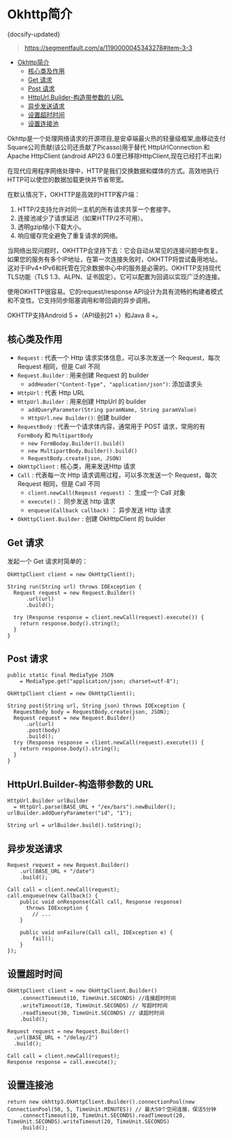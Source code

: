 # Okhttp简介
{docsify-updated}

> https://segmentfault.com/a/1190000045343278#item-3-3

- [Okhttp简介](#okhttp简介)
  - [核心类及作用](#核心类及作用)
  - [Get 请求](#get-请求)
  - [Post 请求](#post-请求)
  - [HttpUrl.Builder-构造带参数的 URL](#httpurlbuilder-构造带参数的-url)
  - [异步发送请求](#异步发送请求)
  - [设置超时时间](#设置超时时间)
  - [设置连接池](#设置连接池)


Okhttp是一个处理网络请求的开源项目,是安卓端最火热的轻量级框架,由移动支付Square公司贡献(该公司还贡献了Picasso)用于替代 HttpUrlConnection 和 Apache HttpClient (android API23 6.0里已移除HttpClient,现在已经打不出来)

在现代应用程序网络处理中，HTTP是我们交换数据和媒体的方式。高效地执行HTTP可以使您的数据加载更快并节省带宽。

在默认情况下，OKHTTP是高效的HTTP客户端：
1. HTTP/2支持允许对同一主机的所有请求共享一个套接字。
2. 连接池减少了请求延迟（如果HTTP/2不可用）。
3. 透明gzip缩小下载大小。
4. 响应缓存完全避免了重复请求的网络。

当网络出现问题时，OKHTTP会坚持下去：它会自动从常见的连接问题中恢复。如果您的服务有多个IP地址，在第一次连接失败时，OKHTTP将尝试备用地址。这对于IPv4+IPv6和托管在冗余数据中心中的服务是必需的。OKHTTP支持现代TLS功能（TLS 1.3、ALPN、证书固定）。它可以配置为回调以实现广泛的连接。

使用OKHTTP很容易。它的request/response API设计为具有流畅的构建者模式和不变性。它支持同步阻塞调用和带回调的异步调用。

OKHTTP支持Android 5 +（API级别21 +）和Java 8 +。

## 核心类及作用
+ `Request` : 代表一个 Http 请求实体信息，可以多次发送一个 Request，每次 Request 相同，但是 Call 不同
+ `Request.Builder` : 用来创建 Request 的 builder
  + `addHeader("Content-Type", "application/json")`: 添加请求头
+ `HttpUrl` : 代表 Http URL
+ `HttpUrl.Builder` : 用来创建 HttpUrl 的 builder
  + `addQueryParameter(String paramName, String paramValue)`
  + `HttpUrl.new Builder()`: 创建 builder
+ `RequestBody` : 代表一个请求体内容，通常用于 POST 请求，常用的有 `FormBody` 和 `MultipartBody`
  + `new FormBoday.Builder().build()`
  + `new MultipartBody.Builder().build()`
  + `RequestBody.create(json, JSON)`
+ `OkHttpClient` : 核心类，用来发送Http 请求
+ `Call` : 代表每一次 Http 请求调用过程，可以多次发送一个 Request，每次 Request 相同，但是 Call 不同 
  + `client.newCall(Reqeust request)` ： 生成一个 Call 对象
  + `execute()`： 同步发送 http 请求
  + `enqueue(Callback callback)` ： 异步发送 Http 请求
+ `OkHttpClient.Builder` : 创建 OkHttpClient 的 builder

## Get 请求
发起一个 Get 请求时简单的：
```
OkHttpClient client = new OkHttpClient();

String run(String url) throws IOException {
  Request request = new Request.Builder()
      .url(url)
      .build();
  
  try (Response response = client.newCall(request).execute()) {
    return response.body().string();
  }
}
```

## Post 请求
```
public static final MediaType JSON
    = MediaType.get("application/json; charset=utf-8");

OkHttpClient client = new OkHttpClient();

String post(String url, String json) throws IOException {
  RequestBody body = RequestBody.create(json, JSON);
  Request request = new Request.Builder()
      .url(url)
      .post(body)
      .build();
  try (Response response = client.newCall(request).execute()) {
    return response.body().string();
  }
}
```

## HttpUrl.Builder-构造带参数的 URL
```
HttpUrl.Builder urlBuilder 
  = HttpUrl.parse(BASE_URL + "/ex/bars").newBuilder();
urlBuilder.addQueryParameter("id", "1");

String url = urlBuilder.build().toString();
```

## 异步发送请求
```
Request request = new Request.Builder()
    .url(BASE_URL + "/date")
    .build();

Call call = client.newCall(request);
call.enqueue(new Callback() {
    public void onResponse(Call call, Response response) 
      throws IOException {
        // ...
    }
    
    public void onFailure(Call call, IOException e) {
        fail();
    }
});
```

## 设置超时时间
```
OkHttpClient client = new OkHttpClient.Builder()
    .connectTimeout(10, TimeUnit.SECONDS) //连接超时时间
    .writeTimeout(10, TimeUnit.SECONDS) // 写超时时间
    .readTimeout(30, TimeUnit.SECONDS) // 读超时时间
    .build();

Request request = new Request.Builder()
  .url(BASE_URL + "/delay/2")
  .build();

Call call = client.newCall(request);
Response response = call.execute();
```

## 设置连接池
```
return new okhttp3.OkHttpClient.Builder().connectionPool(new ConnectionPool(50, 5, TimeUnit.MINUTES)) // 最大50个空闲连接，保活5分钟
    .connectTimeout(10, TimeUnit.SECONDS).readTimeout(20, TimeUnit.SECONDS).writeTimeout(20, TimeUnit.SECONDS)
    .build();
```